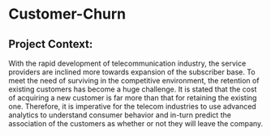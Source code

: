# Customer-Churn
## Project Context:
With the rapid development of telecommunication industry, the service providers are inclined more towards expansion of the subscriber base. To meet the need of surviving in the competitive environment, the retention of existing customers has become a huge challenge. It is stated that the cost of acquiring a new customer is far more than that for retaining the existing one. Therefore, it is imperative for the telecom industries to use advanced analytics to understand consumer behavior and in-turn predict the association of the customers as whether or not they will leave the company.
